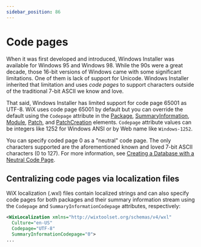```yaml
---
sidebar_position: 86
---
```


# Code pages

When it was first developed and introduced, Windows Installer was available for Windows 95 and Windows 98. While the 90s were a great decade, those 16-bit versions of Windows came with some significant limitations. One of them is lack of support for Unicode. Windows Installer inherited that limitation and uses _code pages_ to support characters outside of the traditional 7-bit ASCII we know and love.

That said, Windows Installer has limited support for code page 65001 as UTF-8. WiX uses code page 65001 by default but you can override the default using the `Codepage` attribute in the [Package](./schema/wxs/package.md), [SummaryInformation](./schema/wxs/summaryinformation.md), [Module](./schema/wxs/module.md), [Patch](./schema/wxs/patch.md), and [PatchCreation](./schema/wxs/patchcreation.md) elements. `Codepage` attribute values can be integers like 1252 for Windows ANSI or by Web name like `Windows-1252`.

You can specify coded page 0 as a "neutral" code page. The only characters supported are the aforementioned known and loved 7-bit ASCII characters (0 to 127). For more information, see [Creating a Database with a Neutral Code Page](https://learn.microsoft.com/en-us/windows/win32/msi/creating-a-database-with-a-neutral-code-page).

## Centralizing code pages via localization files

WiX localization (.wxl) files contain localized strings and can also specify code pages for both packages and their summary information stream using the `Codepage` and `SummaryInformationCodepage` attributes, respectively:

```xml
<WixLocalization xmlns="http://wixtoolset.org/schemas/v4/wxl"
  Culture="en-US"
  Codepage="UTF-8"
  SummaryInformationCodepage="0">
...
```
